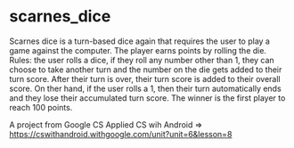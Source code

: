# scarnes_dice
Scarnes dice is a turn-based dice again that requires the user to play a game against the computer. 
The player earns points by rolling the die.
Rules:
the user rolls a dice, if they roll any number other than 1, they can choose to take another turn and the number on the
die gets added to their turn score. After their turn is over, their turn score is added to their overall score. On ther hand,
if the user rolls a 1, then their turn automatically ends and they lose their accumulated turn score. 
The winner is the first player to reach 100 points.

A project from Google CS Applied CS wih Android => https://cswithandroid.withgoogle.com/unit?unit=6&lesson=8
